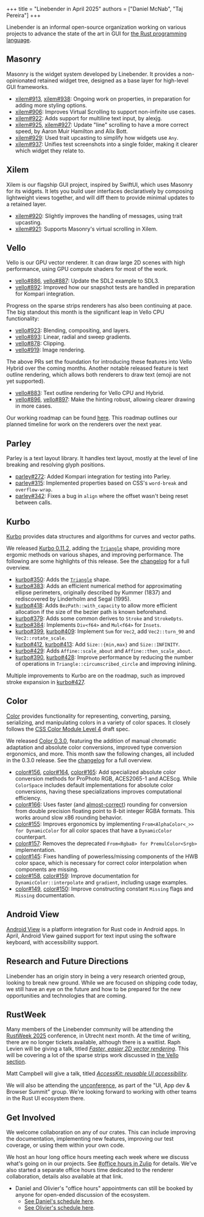 +++
title = "Linebender in April 2025"
authors = ["Daniel McNab", "Taj Pereira"]
+++

Linebender is an informal open-source organization working on various projects to advance the state of the art in GUI for [the Rust programming language](https://rust-lang.org).

## Masonry

Masonry is the widget system developed by Linebender.
It provides a non-opinionated retained widget tree, designed as a base layer for high-level GUI frameworks.

- [xilem#913][], [xilem#938][]: Ongoing work on properties, in preparation for adding more styling options.
- [xilem#906][]: Improves Virtual Scrolling to support non-infinite use cases.
- [xilem#922][]: Adds support for multiline text input, by alexjg.
- [xilem#925][], [xilem#927][]: Update "line" scrolling to have a more correct speed, by Aaron Muir Hamilton and Alix Bott.
- [xilem#929][]: Used trait upcasting to simplify how widgets use `Any`.
- [xilem#937][]: Unifies test screenshots into a single folder, making it clearer which widget they relate to.

## Xilem

Xilem is our flagship GUI project, inspired by SwiftUI, which uses Masonry for its widgets.
It lets you build user interfaces declaratively by composing lightweight views together, and will diff them to provide minimal updates to a retained layer.

- [xilem#920][]: Slightly improves the handling of messages, using trait upcasting.
- [xilem#921][]: Supports Masonry's virtual scrolling in Xilem.

## Vello

Vello is our GPU vector renderer.
It can draw large 2D scenes with high performance, using GPU compute shaders for most of the work.

- [vello#886][], [vello#887][]: Update the SDL2 example to SDL3.
- [vello#892][]: Improved how our snapshot tests are handled in preparation for Kompari integration.

Progress on the sparse strips renderers has also been continuing at pace.
The big standout this month is the significant leap in Vello CPU functionality:

- [vello#923][]: Blending, compositing, and layers.
- [vello#893][]: Linear, radial and sweep gradients.
- [vello#878][]: Clipping.
- [vello#919][]: Image rendering.

The above PRs set the foundation for introducing these features into Vello Hybrid over the coming months.
Another notable released feature is text outline rendering, which allows both renderers to draw text (emoji are not yet supported).

- [vello#883][]: Text outline rendering for Vello CPU and Hybrid.
- [vello#896][], [vello#897][]: Make the hinting robust, allowing clearer drawing in more cases.

Our working roadmap can be found [here](https://docs.google.com/document/d/1ZquH-53j2OedTbgEKCJBKTh4WLE11UveM10mNdnVARY/edit?tab=t.0#heading=h.j3duh9pgdm94).
This roadmap outlines our planned timeline for work on the renderers over the next year.

## Parley

Parley is a text layout library.
It handles text layout, mostly at the level of line breaking and resolving glyph positions.

- [parley#272][]: Added Kompari integration for testing into Parley.
- [parley#315][]: Implemented properties based on CSS's `word-break` and `overflow-wrap`.
- [parley#342][]: Fixes a bug in `align` where the offset wasn't being reset between calls.

## Kurbo

[Kurbo][] provides data structures and algorithms for curves and vector paths.

We released [Kurbo 0.11.2][], adding the [`Triangle`][kurbo-triangle] shape, providing more ergomic methods on various shapes, and improving performance.
The following are some highlights of this release.
See the [changelog][Kurbo 0.11.2] for a full overview.

- [kurbo#350][]: Adds the [`Triangle`][kurbo-triangle] shape.
- [kurbo#383][]: Adds an efficient numerical method for approximating ellipse perimeters, originally described by Kummer (1837) and rediscovered by Linderholm and Segal (1995).
- [kurbo#418][]: Adds `BezPath::with_capacity` to allow more efficient allocation if the size of the bezier path is known beforehand.
- [kurbo#379][]: Adds some common derives to `Stroke` and `StrokeOpts`.
- [kurbo#384][]: Implements `Div<f64>` and `Mul<f64>` for `Insets`.
- [kurbo#399][], [kurbo#409][]: Implement `Sum` for `Vec2`, add `Vec2::turn_90` and `Vec2::rotate_scale`.
- [kurbo#412][], [kurbo#413][]: Add `Size::{min,max}` and `Size::INFINITY`.
- [kurbo#429][]: Adds `Affine::scale_about` and `Affine::then_scale_about`.
- [kurbo#390][], [kurbo#428][]: Improve performance by reducing the number of operations in `Triangle::circumscribed_circle` and improving inlining.

Multiple improvements to Kurbo are on the roadmap, such as improved stroke expansion in [kurbo#427][].


## Color

[Color][] provides functionality for representing, converting, parsing, serializing, and manipulating colors in a variety of color spaces.
It closely follows the [CSS Color Module Level 4][] draft spec.

We released [Color 0.3.0][], featuring the addition of manual chromatic adaptation and absolute color conversions, improved type conversion ergonomics, and more.
This month saw the following changes, all included in the 0.3.0 release.
See the [changelog][Color 0.3.0] for a full overview.

- [color#156][], [color#164][], [color#165][]: Add specialized absolute color conversion methods for ProPhoto RGB, ACES2065-1 and ACEScg.
  While `ColorSpace` includes default implementations for absolute color conversions, having these specializations improves computational efficiency.
- [color#166][]: Uses faster (and [almost-correct][color-alphacolor-to-rgba8]) rounding for conversion from double precision floating point to 8-bit integer RGBA formats.
  This works around slow x86 rounding behavior.
- [color#155][]: Improves ergonomics by implementing `From<AlphaColor<_>> for DynamicColor` for all color spaces that have a `DynamicColor` counterpart.
- [color#157][]: Removes the deprecated `From<Rgba8> for PremulColor<Srgb>` implementation.
- [color#145][]: Fixes handling of powerless/missing components of the HWB color space, which is necessary for correct color interpolation when components are missing.
- [color#158][], [color#159][]: Improve documentation for `DynamicColor::interpolate` and `gradient`, including usage examples.
- [color#149][], [color#150][]: Improve constructing constant `Missing` flags and `Missing` documentation.

## Android View

[Android View](https://github.com/mwcampbell/android-view) is a platform integration for Rust code in Android apps.
In April, Android View gained support for text input using the software keyboard, with accessibility support.

## Research and Future Directions

Linebender has an origin story in being a very research oriented group, looking to break new ground.
While we are focused on shipping code today, we still have an eye on the future and how to be prepared for the new opportunities and technologies that are coming.

<!-- UI Events -->

## RustWeek

Many members of the Linebender community will be attending the [RustWeek 2025](https://rustweek.org/) conference, in Utrecht next month.
At the time of writing, there are no longer tickets available, although there is a waitlist.
Raph Levien will be giving a talk, titled [*Faster, easier 2D vector rendering*](https://rustweek.org/talks/raph/).
This will be covering a lot of the sparse strips work discussed in [the Vello section](#vello).

Matt Campbell will give a talk, titled [*AccessKit: reusable UI accessibility*](https://rustweek.org/talks/matt/).

We will also be attending the [unconference](https://rustweek.org/unconf-intro/), as part of the "UI, App dev & Browser Summit" group.
We're looking forward to working with other teams in the Rust UI ecosystem there.
<!-- Mention unconf? It's a ticketed and published event, so should be reasonably safe -->

## Get Involved

We welcome collaboration on any of our crates.
This can include improving the documentation, implementing new features, improving our test coverage, or using them within your own code.

We host an hour long office hours meeting each week where we discuss what's going on in our projects.
See [#office hours in Zulip](https://xi.zulipchat.com/#narrow/channel/359642-office-hours) for details.
We've also started a separate office hours time dedicated to the renderer collaboration, details also available at that link.

- Daniel and Olivier's "office hours" appointments can still be booked by anyone for open-ended discussion of the ecosystem.
  - [See Daniel's schedule here](https://calendar.google.com/calendar/u/0/appointments/schedules/AcZssZ32eQYJ9DtZ_wJaYNtT36YioETiloZDIdImFpBFRo5-XsqGzpikgkg47LPsiHhpiwiQ1orOwwW2).
  - [See Olivier's schedule here](https://calendar.google.com/calendar/u/0/appointments/schedules/AcZssZ2t767ZRETD_TkRI_VxK2ZTG0VrO9OZ4l7HvTxefhtJcg85iK0ZN7zWNnAEZtH0Dn7C1GKxrmYM).

[Kurbo]: https://docs.rs/kurbo/
[kurbo-triangle]: https://docs.rs/kurbo/0.11.2/kurbo/struct.Triangle.html

[Kurbo 0.11.2]: https://github.com/linebender/kurbo/releases/tag/v0.11.2

[Color]: https://docs.rs/color/
[CSS Color Module Level 4]: https://www.w3.org/TR/css-color-4/
[color-alphacolor-to-rgba8]: https://docs.rs/color/0.3.0/color/struct.AlphaColor.html#method.to_rgba8

[Color 0.3.0]: https://github.com/linebender/color/releases/tag/v0.3.0

[color#145]: https://github.com/linebender/color/pull/145
[color#149]: https://github.com/linebender/color/pull/149
[color#150]: https://github.com/linebender/color/pull/150
[color#155]: https://github.com/linebender/color/pull/155
[color#156]: https://github.com/linebender/color/pull/156
[color#157]: https://github.com/linebender/color/pull/157
[color#158]: https://github.com/linebender/color/pull/158
[color#159]: https://github.com/linebender/color/pull/159
[color#164]: https://github.com/linebender/color/pull/164
[color#165]: https://github.com/linebender/color/pull/165
[color#166]: https://github.com/linebender/color/pull/166
[kurbo#350]: https://github.com/linebender/kurbo/pull/350
[kurbo#379]: https://github.com/linebender/kurbo/pull/379
[kurbo#383]: https://github.com/linebender/kurbo/pull/383
[kurbo#384]: https://github.com/linebender/kurbo/pull/384
[kurbo#390]: https://github.com/linebender/kurbo/pull/390
[kurbo#399]: https://github.com/linebender/kurbo/pull/399
[kurbo#409]: https://github.com/linebender/kurbo/pull/409
[kurbo#412]: https://github.com/linebender/kurbo/pull/412
[kurbo#413]: https://github.com/linebender/kurbo/pull/413
[kurbo#418]: https://github.com/linebender/kurbo/pull/418
[kurbo#427]: https://github.com/linebender/kurbo/pull/427
[kurbo#428]: https://github.com/linebender/kurbo/pull/428
[kurbo#429]: https://github.com/linebender/kurbo/pull/429
[parley#272]: https://github.com/linebender/parley/pull/272
[parley#315]: https://github.com/linebender/parley/pull/315
[parley#342]: https://github.com/linebender/parley/pull/342
[vello#878]: https://github.com/linebender/vello/pull/878
[vello#883]: https://github.com/linebender/vello/pull/883
[vello#886]: https://github.com/linebender/vello/pull/886
[vello#887]: https://github.com/linebender/vello/pull/887
[vello#892]: https://github.com/linebender/vello/pull/892
[vello#893]: https://github.com/linebender/vello/pull/893
[vello#896]: https://github.com/linebender/vello/pull/896
[vello#897]: https://github.com/linebender/vello/pull/897
[vello#919]: https://github.com/linebender/vello/pull/919
[vello#923]: https://github.com/linebender/vello/pull/923
[xilem#906]: https://github.com/linebender/xilem/pull/906
[xilem#913]: https://github.com/linebender/xilem/pull/913
[xilem#920]: https://github.com/linebender/xilem/pull/920
[xilem#921]: https://github.com/linebender/xilem/pull/921
[xilem#922]: https://github.com/linebender/xilem/pull/922
[xilem#925]: https://github.com/linebender/xilem/pull/925
[xilem#927]: https://github.com/linebender/xilem/pull/927
[xilem#929]: https://github.com/linebender/xilem/pull/929
[xilem#937]: https://github.com/linebender/xilem/pull/937
[xilem#938]: https://github.com/linebender/xilem/pull/938
